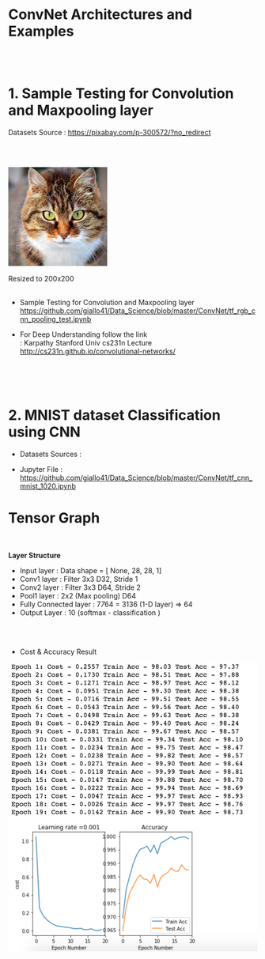 ConvNet Architectures and Examples 
============
<br><br>
# 1. Sample Testing for Convolution and Maxpooling layer

Datasets Source : https://pixabay.com/p-300572/?no_redirect 



<br>
<br>

![sample image](./image/cat02.png) 

Resized to 200x200 <br>
<br>
* Sample Testing for Convolution and Maxpooling layer <br>
https://github.com/giallo41/Data_Science/blob/master/ConvNet/tf_rgb_cnn_pooling_test.ipynb

* For Deep Understanding follow the link <br>
: Karpathy Stanford Univ cs231n Lecture <br>
http://cs231n.github.io/convolutional-networks/

<br><br><br>
# 2. MNIST dataset Classification using CNN

* Datasets Sources : 



* Jupyter File : https://github.com/giallo41/Data_Science/blob/master/ConvNet/tf_cnn_mnist_1020.ipynb

# Tensor Graph <br>
<Br>

<b>Layer Structure</b> <br>

- Input layer : Data shape = [ None, 28, 28, 1] <br>
- Conv1 layer : Filter 3x3 D32, Stride 1 <br>
- Conv2 layer : Filter 3x3 D64, Stride 2 <br>
- Pool1 layer : 2x2 (Max pooling) D64 <br>
- Fully Connected layer : 7*7*64 = 3136 (1-D layer) => 64 <br>
- Output Layer : 10 (softmax - classification ) <br> 

<br><br>

* Cost & Accuracy Result 

![sample image](./image/cnn_mnist_cost.png) 
